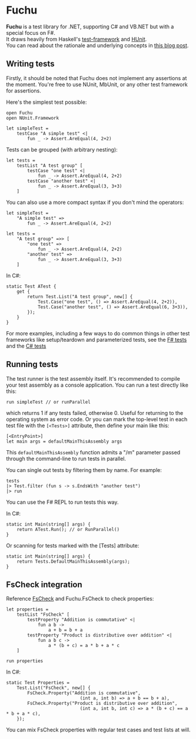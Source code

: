 # Fuchu #

**Fuchu** is a test library for .NET, supporting C# and VB.NET but with a special focus on F#.   
It draws heavily from Haskell's [test-framework](http://batterseapower.github.com/test-framework/) and [HUnit](http://hunit.sourceforge.net/).   
You can read about the rationale and underlying concepts in [this blog post](http://bugsquash.blogspot.com/2012/06/fuchu-functional-test-library-for-net.html).

## Writing tests ##

Firstly, it should be noted that Fuchu does not implement any assertions at the moment. You're free to use NUnit, MbUnit, or any other test framework for assertions.

Here's the simplest test possible:


    open Fuchu
    open NUnit.Framework

    let simpleTest = 
        testCase "A simple test" <| 
            fun _ -> Assert.AreEqual(4, 2+2)

Tests can be grouped (with arbitrary nesting):

    let tests = 
        testList "A test group" [
            testCase "one test" <|
                fun _ -> Assert.AreEqual(4, 2+2)
            testCase "another test" <|
                fun _ -> Assert.AreEqual(3, 3+3)
        ]

You can also use a more compact syntax if you don't mind the operators:

    let simpleTest = 
        "A simple test" =>
            fun _ -> Assert.AreEqual(4, 2+2)

    let tests = 
        "A test group" =>> [
            "one test" =>
                fun _ -> Assert.AreEqual(4, 2+2)
            "another test" =>
                fun _ -> Assert.AreEqual(3, 3+3)
        ]
        
In C#:

    static Test ATest {
        get {
            return Test.List("A test group", new[] {
                Test.Case("one test", () => Assert.AreEqual(4, 2+2)),
                Test.Case("another test", () => Assert.AreEqual(6, 3+3)),
            });
        }
    }
    
For more examples, including a few ways to do common things in other test frameworks like setup/teardown and parameterized tests, see the [F# tests](https://github.com/mausch/Fuchu/blob/master/Fuchu.Tests/Tests.fs) and the [C# tests](https://github.com/mausch/Fuchu/blob/master/Fuchu.CSharpTests/Program.cs)


## Running tests ##

The test runner is the test assembly itself. It's recommended to compile your test assembly as a console application. You can run a test directly like this:

    run simpleTest // or runParallel
    
which returns 1 if any tests failed, otherwise 0. Useful for returning to the operating system as error code. Or you can mark the top-level test in each test file with the `[<Tests>]` attribute, then define your main like this:

    [<EntryPoint>]
    let main args = defaultMainThisAssembly args
    
This `defaultMainThisAssembly` function admits a "/m" parameter passed through the command-line to run tests in parallel.
    
You can single out tests by filtering them by name. For example:

    tests
    |> Test.filter (fun s -> s.EndsWith "another test")
    |> run

You can use the F# REPL to run tests this way.

In C#:

    static int Main(string[] args) {
        return ATest.Run(); // or RunParallel()
    }

Or scanning for tests marked with the [Tests] attribute:

    static int Main(string[] args) {
        return Tests.DefaultMainThisAssembly(args);
    }

## FsCheck integration ##

Reference [FsCheck](http://fscheck.codeplex.com/) and Fuchu.FsCheck to check properties:

    let properties = 
        testList "FsCheck" [
            testProperty "Addition is commutative" <|
                fun a b -> 
                    a + b = b + a
            testProperty "Product is distributive over addition" <|
                fun a b c -> 
                    a * (b + c) = a * b + a * c
        ]

    run properties
    
In C#:

    static Test Properties =
        Test.List("FsCheck", new[] {
            FsCheck.Property("Addition is commutative",
                                (int a, int b) => a + b == b + a),
            FsCheck.Property("Product is distributive over addition",
                                (int a, int b, int c) => a * (b + c) == a * b + a * c),
        });

You can mix FsCheck properties with regular test cases and test lists at will.
